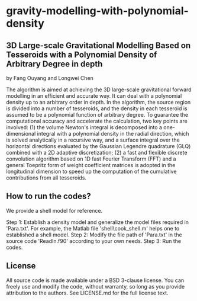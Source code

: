 # gravity-modelling-with-polynomial-density

## 3D Large-scale Gravitational Modelling Based on Tesseroids with a Polynomial Density of Arbitrary Degree in depth

by Fang Ouyang and Longwei Chen

The algorithm is aimed at achieving the 3D large-scale gravitational forward modelling in an efficient and accurate way. It can deal with a polynomial density up to an arbitrary order in depth. In the algorithm, the source region is divided into a number of tesseroids, and the density in each tesseroid is assumed to be a polynomial function of arbitrary degree. To guarantee the computational accuracy and accelerate the calculation, two key points are involved: (1) the volume Newton's integral is decomposed into a one-dimensional integral with a polynomial density in the radial direction, which is solved analytically in a recursive way, and a surface integral over the horizontal directions evaluated by the Gaussian Legendre quadrature (GLQ) combined with a 2D adaptive discretization; (2) a fast and flexible discrete convolution algorithm based on 1D fast Fourier Transform (FFT) and a general Toepritz form of weight coefficient matrices is adopted in the longitudinal dimension to speed up the computation of the cumulative contributions from all tesseroids.

## How to run the codes?

We provide a shell model for reference.

Step 1:  Establish a density model and generalize the model files required in 'Para.txt'. 
            For example, the Matlab file 'shell\cook_shell.m'  helps one to established a shell model.
Step 2: Modify the file path of 'Para.txt' in the source code 'ReadIn.f90' according to your own needs.
Step 3: Run the codes.


## License

All source code is made available under a BSD 3-clause license. You can freely use and modify the code, without warranty, so long as you provide attribution to the authors. See LICENSE.md for the full license text.
